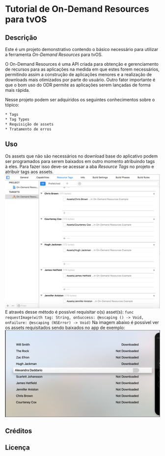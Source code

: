# Tutorial de On-Demand Resources para tvOS

Descrição
-----------
  Este é um projeto demonstrativo contendo o básico necessário para utilizar a ferramenta *On-Demand Resources* para tvOS.
  
  O On-Demand Resources é uma API criada para obtenção e gerenciamento de recursos para as aplicações na medida em que estes forem necessários, permitindo assim a construção de aplicações menores e a realização de downloads mais otimizados por parte do usuário. Outro fator importante é que o bom uso do ODR permite as aplicações serem lançadas de forma mais rápida.
  
  Nesse projeto podem ser adquiridos os seguintes conhecimentos sobre o tópico:
  
	* Tags
	* Tag Types
	* Requisição de assets
	* Tratamento de erros


Uso
----------
Os assets que não são necessários no download base do aplicativo podem ser programados para serem baixados em outro momento atribuindo tags à eles. Para fazer isso deve-se acessar a aba *Resource Tags* no projeto e atribuir tags aos assets.
![](/Screenshots/Screen1.png)
E através desse método é possível requisitar o(s) asset(s): 
`func requestImage(with tag: String, onSuccess: @escaping () -> Void, onFailure: @escaping (NSError) -> Void)`
Na imagem abaixo é possível ver os assets requisitados sendo baixados no app de exemplo:
![](/Screenshots/Screen3.png)

Créditos
--------

Licença
--------
